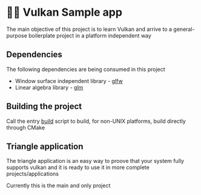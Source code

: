 # 🐦‍🔥 Vulkan Sample app

The main objective of this project is to learn Vulkan and arrive to a 
general-purpose boilerplate project in a platform independent way

## Dependencies

The following dependencies are being consumed in this project
- Window surface independent library - [glfw](https://github.com/glfw/glfw)
- Linear algebra library - [glm](https://github.com/g-truc/glm)

## Building the project

Call the entry [build](build.sh) script to build, for non-UNIX platforms, build
directly through CMake

## Triangle application

The triangle application is an easy way to proove that your system fully supports
vulkan and it is ready to use it in more complete projects/applications

Currently this is the main and only project 

